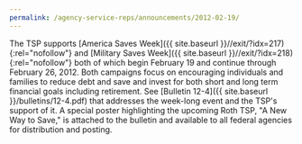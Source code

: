```yaml
---
permalink: /agency-service-reps/announcements/2012-02-19/
---
```


The TSP supports [America Saves Week]({{ site.baseurl }}//exit/?idx=217){:rel="nofollow"} and [Military Saves Week]({{ site.baseurl }}//exit/?idx=218){:rel="nofollow"} both of which begin February 19 and continue through February 26, 2012. Both campaigns focus on encouraging individuals and families to reduce debt and save and invest for both short and long term financial goals including retirement. See [Bulletin 12-4]({{ site.baseurl }}/bulletins/12-4.pdf) that addresses the week-long event and the TSP's support of it. A special poster highlighting the upcoming Roth TSP, "A New Way to Save," is attached to the bulletin and available to all federal agencies for distribution and posting.
